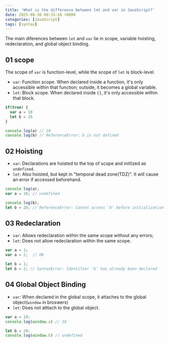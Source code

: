 ```yaml
---
title: 'What is the difference between let and var in JavaScript?'
date: 2025-08-30 00:33:18 +0800
categories: [JavaScript]
tags: [syntax]
---
```

The main diferences between `let` and `var` lie in scope, variable hoisting, redeclaration, and global object binding.

## 01 scope

The scope of `var` is function-level, while the scope of `let` is block-level.

- `var`: Function scope. When declared inside a function, it's only accessible within that function; outside, it becomes a global variable.
- `let`: Block scope. When declared inside `{}`, it's only accessible within that block.

```js
if(true) {
  var a = 10
  let b = 20
}

console.log(a) // 10
console.log(b) // ReferenceError: b is not defined
```

## 02 Hoisting

- `var`: Declarations are hoisted to the top of scope and initlized as `undefined`.
- `let`: Also hoisted, but kept in "temporal dead zone(TDZ)". It will cause an error if accessed beforehand.

```js
console.log(a);
var a = 10; // undefined

console.log(b);
let b = 20; // ReferenceError: Cannot access 'b' before initialization
```

## 03 Redeclaration

- `var`: Allows redeclaration within the same scope without any errors;
- `let`: Does not allow redeclaration within the same scope.

```js
var a = 1;
var a = 2;  // OK

let b = 1;
let b = 2; // SyntaxError: Identifier 'b' has already been declared
```

## 04 Global Object Binding

- `var`: When declared in the global scope, it attaches to the global object(`window` in broswers)
- `let`: Does not atttach to the global object.

```js
var a = 10;
console.log(window.a) // 10

let b = 20;
console.log(window.b) // undefined
```
